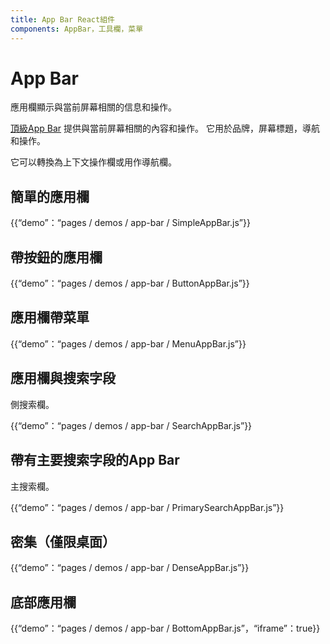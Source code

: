 ```yaml
---
title: App Bar React組件
components: AppBar，工具欄，菜單
---
```

# App Bar

<p class="description">應用欄顯示與當前屏幕相關的信息和操作。</p>

[頂級App Bar](https://material.io/design/components/app-bars-top.html) 提供與當前屏幕相關的內容和操作。 它用於品牌，屏幕標題，導航和操作。

它可以轉換為上下文操作欄或用作導航欄。

## 簡單的應用欄

{{“demo”：“pages / demos / app-bar / SimpleAppBar.js”}}

## 帶按鈕的應用欄

{{“demo”：“pages / demos / app-bar / ButtonAppBar.js”}}

## 應用欄帶菜單

{{“demo”：“pages / demos / app-bar / MenuAppBar.js”}}

## 應用欄與搜索字段

側搜索欄。

{{“demo”：“pages / demos / app-bar / SearchAppBar.js”}}

## 帶有主要搜索字段的App Bar

主搜索欄。

{{“demo”：“pages / demos / app-bar / PrimarySearchAppBar.js”}}

## 密集（僅限桌面）

{{“demo”：“pages / demos / app-bar / DenseAppBar.js”}}

## 底部應用欄

{{“demo”：“pages / demos / app-bar / BottomAppBar.js”，“iframe”：true}}